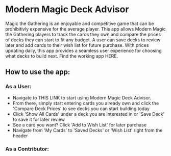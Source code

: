 # Modern Magic Deck Advisor

Magic the Gathering is an enjoyable and competitive game that can be prohibitivly expensive for the average player. 
This app allows Modern Magic the Gathering players to track the cards they own and compare the prices of decks they
 can start to fit any budget.  A user can save decks to review later and add cards to their wish list for future 
 purchase. With prices updating daily, this app provides a seamless user experience for choosing what decks to build 
 next. Find the working app HERE.

## How to use the app:
  ### As a User:
  - Navigate to THIS LINK to start using Modern Magic Deck Advisor.
  - From there, simply start entering cards you already own and click the 'Compare Deck Prices' to see decks you can
    start building today
  - Click 'Show All Cards' under a deck you are interested in or 'Save Deck' to save it for later review
  - See a card you want? Click 'Add to Wish List' for later purchase
  - Navigate from 'My Cards' to 'Saved Decks' or 'Wish List' right from the header
  
  ### As a Contributor: 

